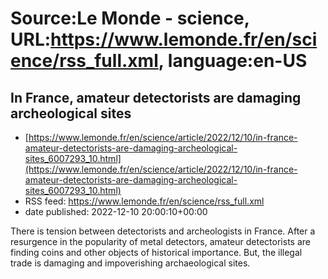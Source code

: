 # Source:Le Monde - science, URL:https://www.lemonde.fr/en/science/rss_full.xml, language:en-US

## In France, amateur detectorists are damaging archeological sites
 - [https://www.lemonde.fr/en/science/article/2022/12/10/in-france-amateur-detectorists-are-damaging-archeological-sites_6007293_10.html](https://www.lemonde.fr/en/science/article/2022/12/10/in-france-amateur-detectorists-are-damaging-archeological-sites_6007293_10.html)
 - RSS feed: https://www.lemonde.fr/en/science/rss_full.xml
 - date published: 2022-12-10 20:00:10+00:00

There is tension between detectorists and archeologists in France. After a resurgence in the popularity of metal detectors, amateur detectorists are finding coins and other objects of historical importance. But, the illegal trade is damaging and impoverishing archaeological sites.

